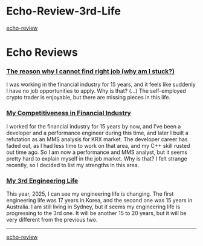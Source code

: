 # Echo-Review-3rd-Life
[echo-review](README.md)  

# Echo Reviews

### [The reason why I cannot find right job (why am I stuck?)](https://docs.google.com/document/d/1P77QRRM9-NHzt9LgRVX_kU3-swzoy2JSqe9lWpzVK6o/)
I was working in the financial industry for 15 years, and it feels like suddenly I have no job opportunities to apply. Why is that? (...) The self-employed crypto trader is enjoyable, but there are missing pieces in this life.

### [My Competitiveness in Financial Industry](https://docs.google.com/document/d/1D8CnpBr7l2ef13bJkrIlhdTa32pU1cxldei3J7-HcRY/)
I worked for the financial industry for 15 years by now, and I’ve been a developer and a performance engineer during this time, and later I built a refutation as an MMS analysis for KRX market. The developer career has faded out, as I had less time to work on that area, and my C++ skill rusted out time ago. So I am now a performance and MMS analyst, but it seems pretty hard to explain myself in the job market. Why is that? I felt strange recently, so I decided to list my strengths in this area.

### [My 3rd Engineering Life](https://docs.google.com/document/d/1t70aOjQC4XLip3736tQQNfzWjoDI1NCdb1OTb-F2GHs/)
This year, 2025, I can see my engineering life is changing. The first engineering life was 17 years in Korea, and the second one was 15 years in Australia. I am still living in Sydney, but it seems my engineering life is progressing to the 3rd one. It will be another 15 to 20 years, but it will be very different from the previous two.

---
[echo-review](README.md)  